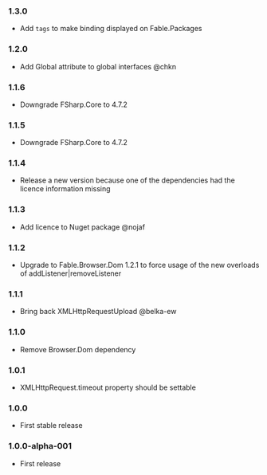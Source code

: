 ### 1.3.0 

* Add `tags` to make binding displayed on Fable.Packages

### 1.2.0

* Add Global attribute to global interfaces @chkn

### 1.1.6

* Downgrade FSharp.Core to 4.7.2

### 1.1.5

* Downgrade FSharp.Core to 4.7.2

### 1.1.4

* Release a new version because one of the dependencies had the licence information missing

### 1.1.3

* Add licence to Nuget package @nojaf

### 1.1.2

* Upgrade to Fable.Browser.Dom 1.2.1 to force usage of the new overloads of addListener|removeListener

### 1.1.1

* Bring back XMLHttpRequestUpload @belka-ew

### 1.1.0

* Remove Browser.Dom dependency

### 1.0.1

* XMLHttpRequest.timeout property should be settable

### 1.0.0

* First stable release

### 1.0.0-alpha-001

* First release
